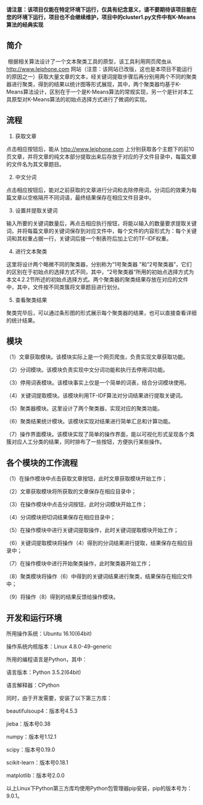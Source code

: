 **请注意：该项目仅能在特定环境下运行，仅具有纪念意义，请不要期待该项目能在您的环境下运行，项目也不会继续维护，项目中的cluster1.py文件中有K-Means算法的经典实现**

## 简介

​        根据相关算法设计了一个文本聚类工具的原型，该工具利用网页爬虫从  http://www.leiphone.com 网站（注意：该网站已改版，这也是本项目不能运行的原因之一）获取大量文章的文本，经关键词提取步骤后再分别用两个不同的聚类器进行聚类，得到的结果以统计图等形式展现，其中，两个聚类器均基于K-Means算法设计，区别在于一个是K-Means算法的常规实现，另一个是针对本工具原型对K-Means算法的初始点选择方式进行了微调的实现。 

## 流程



1. 获取文章

 点击相应按钮后，能从 http://www.leiphone.com 上分别获取各个主题下的前10页文章，并将文章的纯文本部分提取出来后存放于对应的子文件目录中，每篇文章的文件名为其文章题目。

2. 中文分词

 点击相应按钮后，能对之前获取的文章进行分词和去除停用词，分词后的效果为每篇文章以空格隔开不同词语，最终结果保存在相应文件目录中。

3. 设置并提取关键词

 输入所要的关键词数量后，再点击相应执行按钮，将能以输入的数量要求提取关键词，并将每篇文章的关键词保存到对应文件中，每个文件的内容形式为：每个关键词和其权重占据一行，关键词后接一个制表符后加上它的TF-IDF权重。

4. 进行文本聚类

 这里将设计两个略微不同的聚类器，分别称为“1号聚类器 ”和“2号聚类器”，它们的区别在于初始点的选择方式不同，其中，“2号聚类器“所用的初始点选择方式为本文4.2.2节所述的初始点选择方式。两个聚类器的聚类结果存放在对应的文件中，其中，文件按不同类簇将文章题目进行划分。

5. 查看聚类结果

 聚类完毕后，可以通过条形图的形式展示每个聚类器的结果，也可以直接查看详细的统计结果。

## 模块



（1）文章获取模块。该模块实际上是一个网页爬虫，负责实现文章获取功能。

（2）分词模块。该模块负责实现中文分词功能和执行去停用词功能。

（3）停用词表模块。该模块事实上仅是一个简单的词表，结合分词模块使用。

（4）关键词提取模块。该模块利用TF-IDF算法对分词结果进行提取关键词。

（5）聚类器模块。这里设计了两个聚类器，实现对应的聚类功能。

 （6）聚类结果统计模块。该模块实现对结果进行简单汇总和计算功能。

（7）操作界面模块。该模块实现了简单的操作界面，能以可视化形式呈现各个类簇对应人工分类的结果，同时排布了一些按钮，方便执行某些操作。

## 各个模块的工作流程

（1）在操作模块中点击获取文章按钮，此时文章获取模块开始工作；

（2）文章获取模块将所获取的文章保存在相应目录中；

（3）在操作模块中点击分词按钮，此时分词模块开始工作；

（4）分词模块把切词结果保存在相应目录中；

（5）在操作模块中进行关键词提取操作，此时关键词提取模块开始工作；

（6）关键词提取模块将操作（4）得到的分词结果进行提取，结果保存在相应目录中；

（7）在操作模块中进行开始聚类操作，此时聚类器开始工作；

（8）聚类模块将操作（6）中得到的关键词结果进行聚类，结果保存在相应文件中；

（9）将操作（8）得到的结果反馈给操作模块。

## 开发和运行环境



 所用操作系统：Ubuntu 16.10(64bit)

 操作系统内核版本：Linux 4.8.0-49-generic

 所用的编程语言是Python，其中：

 语言版本：Python 3.5.2(64bit)

 语言解释器：CPython

 同时，由于开发需要，安装了以下第三方库：

 beautifulsoup4：版本号4.5.3

 jieba：版本号0.38

 numpy：版本号1.12.1

 scipy：版本号0.19.0

 scikit-learn：版本号0.18.1

 matplotlib：版本号2.0.0

 以上Linux下Python第三方库均使用Python包管理器pip安装，pip的版本号为：9.0.1。

